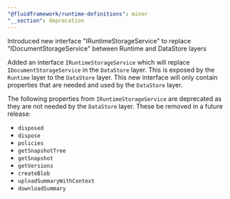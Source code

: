```yaml
---
"@fluidframework/runtime-definitions": minor
"__section": deprecation
---
```

Introduced new interface "IRuntimeStorageService" to replace "IDocumentStorageService" between Runtime and DataStore layers

Added an interface `IRuntimeStorageService` which will replace `IDocumentStorageService` in the `DataStore` layer. This is exposed by the `Runtime` layer to the `DataStore` layer. This new interface will only contain properties that are needed and used by the `DataStore` layer.

The following properties from `IRuntimeStorageService` are deprecated as they are not needed by the `DataStore` layer. These be removed in a future release:

- `disposed`
- `dispose`
- `policies`
- `getSnapshotTree`
- `getSnapshot`
- `getVersions`
- `createBlob`
- `uploadSummaryWithContext`
- `downloadSummary`
